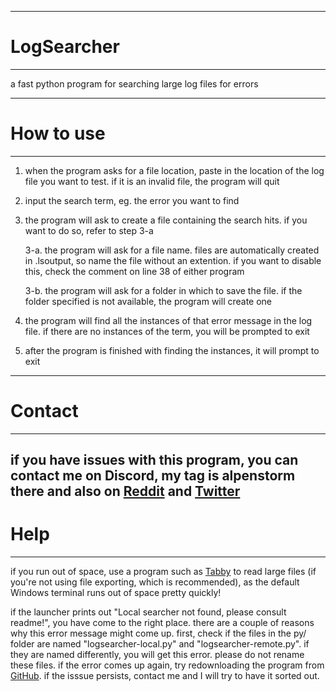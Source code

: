 ---------------------------------------------------
# LogSearcher
---------------------------------------------------
 a fast python program for searching large log files for errors

 
---------------------------------------------------
# How to use
---------------------------------------------------
1. when the program asks for a file location, paste in the location of the log file you want to test. if it is an invalid file, the program will quit

2. input the search term, eg. the error you want to find

3. the program will ask to create a file containing the search hits. if you want to do so, refer to step 3-a

    3-a. the program will ask for a file name. files are automatically created in .lsoutput, so name the file without an extention. if you want to disable this, check the comment on line 38 of either program

    3-b. the program will ask for a folder in which to save the file. if the folder specified is not available, the program will create one

4. the program will find all the instances of that error message in the log file. if there are no instances of the term, you will be prompted to exit

5. after the program is finished with finding the instances, it will prompt to exit
---------------------------------------------------
# Contact
---------------------------------------------------
if you have issues with this program, you can contact me on Discord, my tag is alpenstorm there and also on [Reddit](https://www.reddit.com/user/alpenstorm) and [Twitter](https://twitter.com/alpenstorm)
---------------------------------------------------
# Help
---------------------------------------------------
if you run out of space, use a program such as [Tabby](https://tabby.sh/) to read large files (if you're not using file exporting, which is recommended), as the default Windows terminal runs out of space pretty quickly!

if the launcher prints out "Local searcher not found, please consult readme!", you have come to the right place. there are a couple of reasons why this error message might come up. first, check if the files in the py/ folder are named "logsearcher-local.py" and "logsearcher-remote.py". if they are named differently, you will get this error. please do not rename these files. if the error comes up again, try redownloading the program from [GitHub](https://github.com/alpenstorm/LogSearcher/releases). if the isssue persists, contact me and I will try to have it sorted out.


